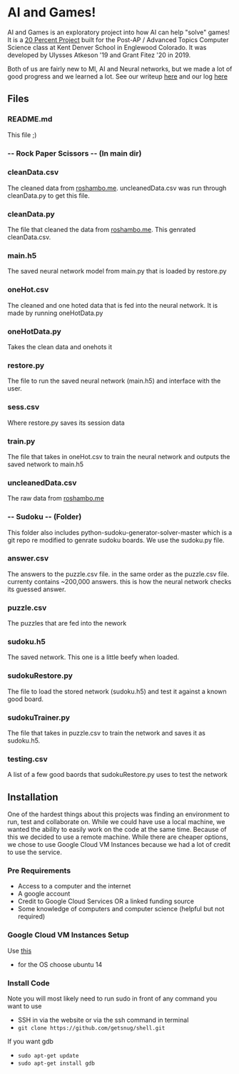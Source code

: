 # AI and Games!
AI and Games is an exploratory project into how AI can help "solve" games! It is a [20 Percent Project](http://www.20time.org/) built for the Post-AP / Advanced Topics Computer Science class at Kent Denver School in Englewood Colorado. It was developed by Ulysses Atkeson '19 and Grant Fitez '20 in 2019.

Both of us are fairly new to Ml, AI and Neural networks, but we made a lot of good progress and we learned a lot. See our writeup [here](https://docs.google.com/document/d/1drWqtxF1tJrTNptr-YXJvmdJ8LfIuHhhoIrkKW88jt8/edit?usp=sharing) and our log [here](https://docs.google.com/document/d/17e8txT_2huo49XWkmmKNHayIwOWlEGgCRoc6z6UW2yI/edit?usp=sharing)

## Files

### README.md
This file ;)

### -- Rock Paper Scissors -- (In main dir)
### cleanData.csv
The cleaned data from [roshambo.me](https://roshambo.me/). uncleanedData.csv was run through cleanData.py to get this file.
### cleanData.py
The file that cleaned the data from [roshambo.me](https://roshambo.me/).  This genrated cleanData.csv. 
### main.h5
The saved neural network model from main.py that is loaded by restore.py
### oneHot.csv
The cleaned and one hoted data that is fed into the neural network. It is made by running  oneHotData.py
### oneHotData.py
Takes the clean data and onehots it
### restore.py
The file to run the saved neural network (main.h5) and interface with the user.
### sess.csv
Where restore.py saves its session data
### train.py
The file that takes in oneHot.csv to train the neural network and outputs the saved network to main.h5
### uncleanedData.csv
The raw data from [roshambo.me](https://roshambo.me/)

### -- Sudoku -- (Folder)
This folder also includes python-sudoku-generator-solver-master which is a git repo re modified to genrate sudoku boards. We use the sudoku.py file.
### answer.csv
The answers to the puzzle.csv file. in the same order as the puzzle.csv file. currenty contains ~200,000 answers. this is how the neural network checks its guessed answer.
### puzzle.csv
The puzzles that are fed into the nework
### sudoku.h5
The saved network. This one is a little beefy when loaded.
### sudokuRestore.py
The file to load the stored network (sudoku.h5) and test it against a known good board.
### sudokuTrainer.py
The file that takes in puzzle.csv to train the network and saves it as sudoku.h5.
### testing.csv
A list of a few good baords that sudokuRestore.py uses to test the network


## Installation
One of the hardest things about this projects was finding an environment to run, test and collaborate on. While we could have use a local machine, we wanted the ability to easily work on the code at the same time. Because of this we decided to use a remote machine. While there are cheaper options, we chose to use Google Cloud VM Instances because we had a lot of credit to use the service.

### Pre Requirements
* Access to a computer and the internet
* A google account
* Credit to Google Cloud Services OR a linked funding source
* Some knowledge of computers and computer science (helpful but not required)

### Google Cloud VM Instances Setup
Use [this](https://cloud.google.com/compute/docs/instances/create-start-instance)
* for the OS choose ubuntu 14

### Install Code
Note you will most likely need to run sudo in front of any command you want to use
* SSH in via the website or via the ssh command in terminal
* `git clone https://github.com/getsnug/shell.git`

If you want gdb
* `sudo apt-get update`
* `sudo apt-get install gdb`
